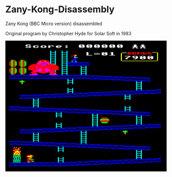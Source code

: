 # Zany-Kong-Disassembly
Zany Kong (BBC Micro version) disassembled

Original program by Christopher Hyde for Solar Soft in 1983

<img src="Images/ZanyKong.png" alt="ZanyKong"/>

